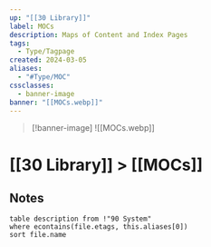 ```yaml
---
up: "[[30 Library]]"
label: MOCs
description: Maps of Content and Index Pages
tags:
  - Type/Tagpage
created: 2024-03-05
aliases:
  - "#Type/MOC"
cssclasses:
  - banner-image
banner: "[[MOCs.webp]]"
---
```

> [!banner-image] ![[MOCs.webp]]
# [[30 Library]] > [[MOCs]]
## Notes
```dataview
table description from !"90 System"
where econtains(file.etags, this.aliases[0])
sort file.name
```
